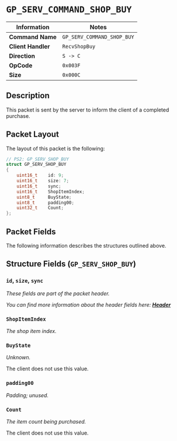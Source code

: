 # `GP_SERV_COMMAND_SHOP_BUY`

| Information               | Notes |
|---                        |---    |
| **Command Name**          | `GP_SERV_COMMAND_SHOP_BUY` |
| **Client Handler**        | `RecvShopBuy` |
| **Direction**             | `S -> C` |
| **OpCode**                | `0x003F` |
| **Size**                  | `0x000C` |

## Description

This packet is sent by the server to inform the client of a completed purchase.

## Packet Layout

The layout of this packet is the following:

```cpp
// PS2: GP_SERV_SHOP_BUY
struct GP_SERV_SHOP_BUY
{
    uint16_t    id: 9;
    uint16_t    size: 7;
    uint16_t    sync;
    uint16_t    ShopItemIndex;
    uint8_t     BuyState;
    uint8_t     padding00;
    uint32_t    Count;
};
```

## Packet Fields

The following information describes the structures outlined above.

## Structure Fields (`GP_SERV_SHOP_BUY`)

### `id`, `size`, `sync`

_These fields are part of the packet header._

_You can find more information about the header fields here: [**Header**](/world/server/Header.md)_

### `ShopItemIndex`

_The shop item index._

### `BuyState`

_Unknown._

The client does not use this value.

### `padding00`

_Padding; unused._

### `Count`

_The item count being purchased._

The client does not use this value.
